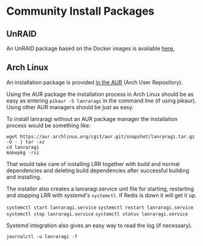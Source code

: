 # Community Install Packages  

## UnRAID  

An UnRAID package based on the Docker images is available [here.](https://github.com/naipilk/LANraragi-unraid-template/)  

## Arch Linux

An installation package is provided [in the AUR](https://aur.archlinux.org/packages/lanraragi/) (Arch User Repository).

Using the AUR package the installation process in Arch Linux should be as easy as entering `pikaur -S lanraragi` in the command line (if using pikaur). Using other AUR managers should be just as easy.

To install lanraragi without an AUR package manager the installation process would be something like:

```
wget https://aur.archlinux.org/cgit/aur.git/snapshot/lanraragi.tar.gz   -O - | tar -xz
cd lanraragi
makepkg -rsi
```
That would take care of installing LRR together with build and normal dependencies and deleting build dependencies after successful building and installing.

The installer also creates a lanraragi.service unit file for starting, restarting and stopping LRR with systemd's `systemctl`. If Redis is down it will get it up.

`systemctl start lanraragi.service`
`systemctl restart lanraragi.service`
`systemctl stop lanraragi.service`
`systemctl status lanraragi.service`

Systemd integration also gives an easy way to read the log (if necessary).

`journalctl -u lanraragi -f`
